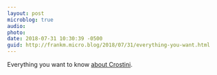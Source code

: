 ```yaml
---
layout: post
microblog: true
audio: 
photo: 
date: 2018-07-31 10:30:39 -0500
guid: http://frankm.micro.blog/2018/07/31/everything-you-want.html
---
```

Everything you want to know [about Crostini](https://www.reddit.com/r/Crostini/wiki/index).
